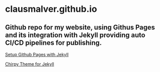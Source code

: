 # clausmalver.github.io

Github repo for my website, using Githus Pages and its integration with Jekyll providing auto CI/CD pipelines for publishing.
---

[Setup Github Pages with Jekyll](https://docs.github.com/en/pages/setting-up-a-github-pages-site-with-jekyll)

[Chirpy Theme for Jekyll](https://github.com/cotes2020/jekyll-theme-chirpy)

